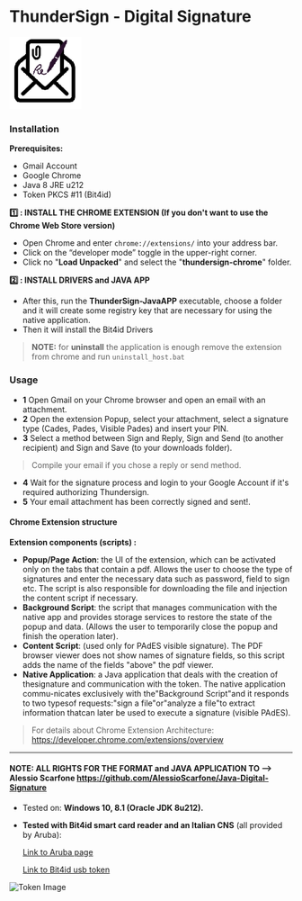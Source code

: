 ﻿# ThunderSign - Digital Signature 
<p align="left"> <img src="thundersign-chrome\images\icon128.png"> </p>

### Installation

**Prerequisites:**
- Gmail Account
- Google Chrome
- Java 8 JRE u212
- Token PKCS #11 (Bit4id)

**:one: :  INSTALL THE CHROME EXTENSION (If you don't want to use the Chrome Web Store version)** 
	
- Open Chrome and enter `chrome://extensions/` into your address bar.
- Click on the “developer mode” toggle in the upper-right corner.
- Click no "**Load Unpacked**" and select the "**thundersign-chrome**" folder.

**:two: : INSTALL DRIVERS and JAVA APP**

- After this, run the **ThunderSign-JavaAPP** executable, choose a folder and it will create some registry key that are necessary for using the native application.
- Then it will install the Bit4id Drivers

> **NOTE:** for **uninstall** the application is enough remove the extension from chrome and run `uninstall_host.bat`

### Usage
 - **1** Open Gmail on your Chrome browser and open an email with an attachment.
 - **2** Open the extension Popup, select your attachment, select a signature type (Cades, Pades, Visible Pades) and insert your PIN.
 - **3** Select a method between Sign and Reply, Sign and Send (to another recipient) and Sign and Save (to your downloads folder).
 > Compile your email if you chose a reply or send method.
 - **4** Wait for the signature process and login to your Google Account if it's required authorizing Thundersign.
 - **5** Your email attachment has been correctly signed and sent!.

#### Chrome Extension structure

**Extension components (scripts) :**
- **Popup/Page Action**: the UI of the extension, which can be activated only on the tabs that contain a pdf. Allows the user to choose the type of signatures and enter the necessary data such as password, field to sign etc.
  The script is also responsible for downloading the file and injection the content script if necessary.
- **Background Script**: the script that manages communication with the native app and provides storage services to restore the state of the popup and data. (Allows the user to temporarily close the popup and finish the operation later).
- **Content Script**: (used only for PAdES visible signature). The PDF browser viewer does not show names of signature fields, so this script adds the name of the fields "above" the pdf viewer.
- **Native Application**: a Java application that deals with the creation of thesignature and communication with the token. The native application commu-nicates exclusively with the"Background Script"and it responds to two typesof requests:"sign a file"or"analyze a file"to extract information thatcan later be used to execute a signature (visible PAdES).

> For details about Chrome Extension Architecture: https://developer.chrome.com/extensions/overview

-----

#### NOTE: ALL RIGHTS FOR THE FORMAT and JAVA APPLICATION TO --> Alessio Scarfone https://github.com/AlessioScarfone/Java-Digital-Signature

- Tested on: **Windows 10, 8.1 (Oracle JDK 8u212).**

- **Tested with Bit4id smart card reader and an Italian CNS** (all provided by Aruba): 

    [Link to Aruba page](https://www.pec.it/cns-token.aspx) 
    
    [Link to Bit4id usb token](https://www.bit4id.com/en/lettore-di-smart-card-minilector-s-evo/)

![Token Image](https://www.pec.it/getattachment/20362be8-daa3-44a6-9a91-4d801245baa7/Token)

